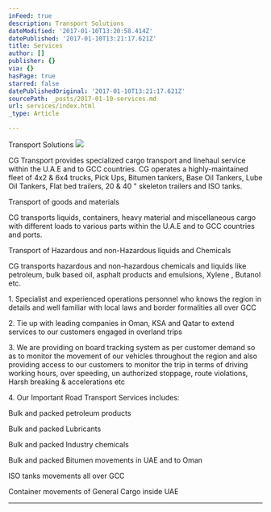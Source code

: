 ```yaml
---
inFeed: true
description: Transport Solutions
dateModified: '2017-01-10T13:20:58.414Z'
datePublished: '2017-01-10T13:21:17.621Z'
title: Services
author: []
publisher: {}
via: {}
hasPage: true
starred: false
datePublishedOriginal: '2017-01-10T13:21:17.621Z'
sourcePath: _posts/2017-01-10-services.md
url: services/index.html
_type: Article

---
```

Transport Solutions
![](https://the-grid-user-content.s3-us-west-2.amazonaws.com/cdc87de3-4531-4868-80f2-70eed87ef58d.jpg)

CG Transport provides specialized cargo transport and linehaul service within the U.A.E and to GCC countries. CG operates a highly-maintained fleet of 4x2 & 6x4 trucks, Pick Ups, Bitumen tankers, Base Oil Tankers, Lube Oil Tankers, Flat bed trailers, 20 & 40 " skeleton trailers and ISO tanks.

Transport of goods and materials

CG transports liquids, containers, heavy material and miscellaneous cargo with different loads to various parts within the U.A.E and to GCC countries and ports.

Transport of Hazardous and non-Hazardous liquids and Chemicals

CG transports hazardous and non-hazardous chemicals and liquids like petroleum, bulk based oil, asphalt products and emulsions, Xylene , Butanol etc.

1\. Specialist and experienced operations personnel who knows the region in details and well familiar with local laws and border formalities all over GCC

2\. Tie up with leading companies in Oman, KSA and Qatar to extend services to our customers engaged in overland trips

3\. We are providing on board tracking system as per customer demand so as to monitor the movement of our vehicles throughout the region and also providing access to our customers to monitor the trip in terms of driving working hours, over speeding, un authorized stoppage, route violations, Harsh breaking & accelerations etc

4\. Our Important Road Transport Services includes:

Bulk and packed petroleum products

Bulk and packed Lubricants

Bulk and packed Industry chemicals

Bulk and packed Bitumen movements in UAE and to Oman

ISO tanks movements all over GCC

Container movements of General Cargo inside UAE

---